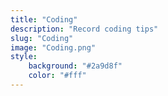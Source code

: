 ```yaml
---
title: "Coding"
description: "Record coding tips"
slug: "Coding"
image: "Coding.png"
style:
    background: "#2a9d8f"
    color: "#fff"
---
```

